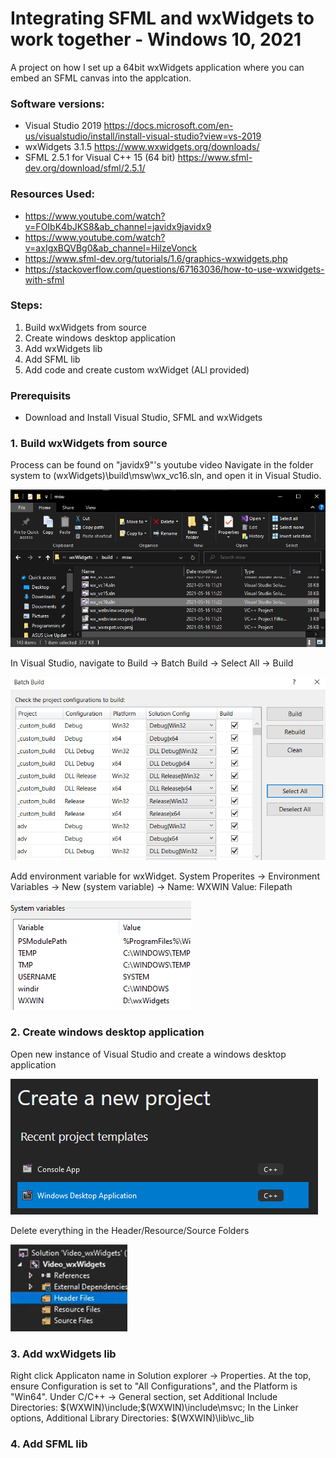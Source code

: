 # Integrating SFML and wxWidgets to work together - Windows 10, 2021

A project on how I set up a 64bit wxWidgets application where you can embed an SFML canvas into the applcation.
### Software versions:
* Visual Studio 2019 https://docs.microsoft.com/en-us/visualstudio/install/install-visual-studio?view=vs-2019
* wxWidgets 3.1.5 https://www.wxwidgets.org/downloads/
* SFML 2.5.1 for Visual C++ 15 (64 bit) https://www.sfml-dev.org/download/sfml/2.5.1/

### Resources Used:
* https://www.youtube.com/watch?v=FOIbK4bJKS8&ab_channel=javidx9javidx9
* https://www.youtube.com/watch?v=axIgxBQVBg0&ab_channel=HilzeVonck
* https://www.sfml-dev.org/tutorials/1.6/graphics-wxwidgets.php
* https://stackoverflow.com/questions/67163036/how-to-use-wxwidgets-with-sfml

### Steps:
1. Build wxWidgets from source
2. Create windows desktop application
3. Add wxWidgets lib
4. Add SFML lib
5. Add code and create custom wxWidget (ALl provided)

### Prerequisits
* Download and Install Visual Studio, SFML and wxWidgets

### 1. Build wxWidgets from source
Process can be found on "javidx9"'s youtube video
Navigate in the folder system to (wxWidgets)\build\msw\wx_vc16.sln, and open it in Visual Studio.

![](https://github.com/gggccca7x/SFML_wxWidgets/blob/main/readme_images/wxWidFolder.PNG)

In Visual Studio, navigate to Build -> Batch Build -> Select All -> Build

![](https://github.com/gggccca7x/SFML_wxWidgets/blob/main/readme_images/build_wxwid.PNG)

Add environment variable for wxWidget. System Properites -> Environment Variables -> New (system variable) -> Name: WXWIN Value: Filepath

![](https://github.com/gggccca7x/SFML_wxWidgets/blob/main/readme_images/environment_variable.PNG)

### 2. Create windows desktop application

Open new instance of Visual Studio and create a windows desktop application

![](https://github.com/gggccca7x/SFML_wxWidgets/blob/main/readme_images/windows_application.PNG)

Delete everything in the Header/Resource/Source Folders

![](https://github.com/gggccca7x/SFML_wxWidgets/blob/main/readme_images/delete_files.PNG)

### 3. Add wxWidgets lib

Right click Applicaton name in Solution explorer -> Properties. At the top, ensure Configuration is set to "All Configurations", and the Platform is "Win64".
Under C/C++ -> General section, set Additional Include Directories: $(WXWIN)\include;$(WXWIN)\include\msvc;
In the Linker options, Additional Library Directories: $(WXWIN)\lib\vc_lib


### 4. Add SFML lib


